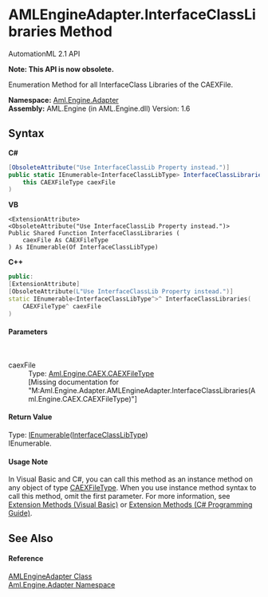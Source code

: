 # AMLEngineAdapter.InterfaceClassLibraries Method 
AutomationML 2.1 API 

**Note: This API is now obsolete.**

Enumeration Method for all InterfaceClass Libraries of the CAEXFile.

**Namespace:**&nbsp;<a href="N_Aml_Engine_Adapter">Aml.Engine.Adapter</a><br />**Assembly:**&nbsp;AML.Engine (in AML.Engine.dll) Version: 1.6

## Syntax

**C#**<br />
``` C#
[ObsoleteAttribute("Use InterfaceClassLib Property instead.")]
public static IEnumerable<InterfaceClassLibType> InterfaceClassLibraries(
	this CAEXFileType caexFile
)
```

**VB**<br />
``` VB
<ExtensionAttribute>
<ObsoleteAttribute("Use InterfaceClassLib Property instead.")>
Public Shared Function InterfaceClassLibraries ( 
	caexFile As CAEXFileType
) As IEnumerable(Of InterfaceClassLibType)
```

**C++**<br />
``` C++
public:
[ExtensionAttribute]
[ObsoleteAttribute(L"Use InterfaceClassLib Property instead.")]
static IEnumerable<InterfaceClassLibType^>^ InterfaceClassLibraries(
	CAEXFileType^ caexFile
)
```


#### Parameters
&nbsp;<dl><dt>caexFile</dt><dd>Type: <a href="T_Aml_Engine_CAEX_CAEXFileType">Aml.Engine.CAEX.CAEXFileType</a><br />\[Missing <param name="caexFile"/> documentation for "M:Aml.Engine.Adapter.AMLEngineAdapter.InterfaceClassLibraries(Aml.Engine.CAEX.CAEXFileType)"\]</dd></dl>

#### Return Value
Type: <a href="https://docs.microsoft.com/dotnet/api/system.collections.generic.ienumerable-1" target="_parent" rel="noopener noreferrer">IEnumerable</a>(<a href="T_Aml_Engine_CAEX_InterfaceClassLibType">InterfaceClassLibType</a>)<br />IEnumerable<InterfaceClassLibType>.

#### Usage Note
In Visual Basic and C#, you can call this method as an instance method on any object of type <a href="T_Aml_Engine_CAEX_CAEXFileType">CAEXFileType</a>. When you use instance method syntax to call this method, omit the first parameter. For more information, see <a href="https://docs.microsoft.com/dotnet/visual-basic/programming-guide/language-features/procedures/extension-methods" target="_blank" rel="noopener noreferrer">Extension Methods (Visual Basic)</a> or <a href="https://docs.microsoft.com/dotnet/csharp/programming-guide/classes-and-structs/extension-methods" target="_blank" rel="noopener noreferrer">Extension Methods (C# Programming Guide)</a>.

## See Also


#### Reference
<a href="T_Aml_Engine_Adapter_AMLEngineAdapter">AMLEngineAdapter Class</a><br /><a href="N_Aml_Engine_Adapter">Aml.Engine.Adapter Namespace</a><br />